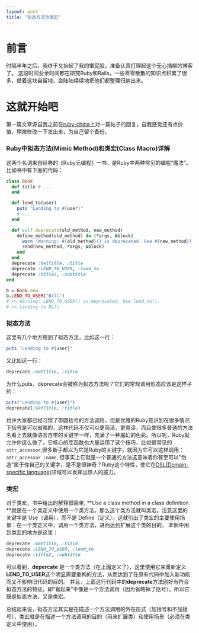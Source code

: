 ```yaml
---
layout: post
title: "拟态方法与类宏"
---
```


# 前言
时隔半年之后，我终于又抬起了我的懒屁股，准备认真打理起这个无心插柳的博客了。 这段时间业余时间都在研究Ruby和Rails，一些零零散散的知识点积累了很多，借着这块自留地，会陆陆续续地把他们都整理归纳出来。

# 这就开始吧

第一篇文章源自我之前在[ruby-china](https://ruby-china.org)上对一篇帖子的回复，自我感觉还有点价值，稍微修改一下发出来，为自己留个备份。

### Ruby中拟态方法(Mimic Method)和类宏(Class Macro)详解

这两个名词来自经典的《Ruby元编程》一书，是Ruby中两种常见的编程“魔法”。比如书中有下面的代码：
```ruby
class Book
  def title # ...
  end

  def lend_to(user)
    puts "Lending to #{user}"
    # ...
  end

  def self.deprecate(old_method, new_method)
    define_method(old_method) do |*args, &block|
      warn "Warning: #{old_method}() is deprecated. Use #{new_method}()."
      send(new_method, *args, &block)
    end
  end
  deprecate :GetTitle, :title
  deprecate :LEND_TO_USER, :lend_to
  deprecate :title2, :subtitle
end

b = Book.new
b.LEND_TO_USER("Bill")
# >> Warning: LEND_TO_USER() is deprecated. Use lend_to().
# >> Lending to Bill
```
### 拟态方法
这里有几个地方用到了拟态方法，比如这一行：
```ruby
puts "Lending to #{user}"
```
又比如这一行：
```ruby
deprecate :GetTitle, :title
```
为什么puts，deprecate会被称为拟态方法呢？它们的常规调用形态应该是这样子的：

```ruby
puts("Lending to #{user}")
deprecate(:GetTitle, :title)
```

也许大家都已经习惯了带圆括号的方法调用，但是优雅的Ruby意识到在很多情况下括号是可以省略的，这样代码不仅可以更简洁，更易读，而且使很多普通的方法名看上去就像语言自带的关键字一样，充满了一种魔幻的色彩。所以呢，Ruby就允许你这么做了，它核心的库函数也大量运用了这个技巧，比如很常见的`attr_accessor`,很多新手都以为它是Ruby的关键字，就因为它可以这样调用：`attr_accessor :name`, 但事实上它就是一个普通的方法这意味着你甚至可以"伪造"属于你自己的关键字，是不是很神奇？Ruby这个特性，使它在[DSL(Domain-specific language)](http://en.wikipedia.org/wiki/Domain-specific_language)领域可以发挥出惊人的威力。

### 类宏

对于类宏，书中给出的解释很简单,  **Use a class method in a class definition. **就是在一个类定义中使用一个类方法，那么这个类方法就叫类宏。注意这里的关键字是 Use（调用），而不是 Define（定义）。这就引出了类宏的主要使用场景：在一个类定义中，调用一个类方法，进而达到扩展这个类的目的。 本例中用到类宏的地方是这里：

```ruby
deprecate :GetTitle, :title
deprecate :LEND_TO_USER, :lend_to
deprecate :title2, :subtitle
```

可以看到，**depercate** 是一个类方法（在上面定义了），这里使用它来重新定义**LEND\_TO_USER**这个明显需要重构的方法，从而达到了在原有代码中加入新功能而又不影响旧代码的目的。
并且，上面这行代码中的**deprecate**方法刚好有符合拟态方法的特征，即“看起来”不像是一个方法调用（因为省略掉了括号）。所以它既是拟态方法，又是类宏。

总结起来说，拟态方法其实是在描述一个方法调用的外在形式（加括号和不加括号），类宏就是在描述一个方法调用的目的（用来扩展类）和使用场景（必须在类定义中使用）。
